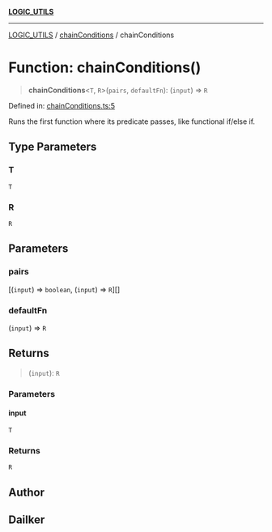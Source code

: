 [**LOGIC_UTILS**](../../README.md)

***

[LOGIC_UTILS](../../README.md) / [chainConditions](../README.md) / chainConditions

# Function: chainConditions()

> **chainConditions**\<`T`, `R`\>(`pairs`, `defaultFn`): (`input`) => `R`

Defined in: [chainConditions.ts:5](https://github.com/dailker/everyutil/blob/d99125d64df5681bba8d2a0f0d24c32625cbf289/src/logic/chainConditions.ts#L5)

Runs the first function where its predicate passes, like functional if/else if.

## Type Parameters

### T

`T`

### R

`R`

## Parameters

### pairs

\[(`input`) => `boolean`, (`input`) => `R`\][]

### defaultFn

(`input`) => `R`

## Returns

> (`input`): `R`

### Parameters

#### input

`T`

### Returns

`R`

## Author

## Dailker
